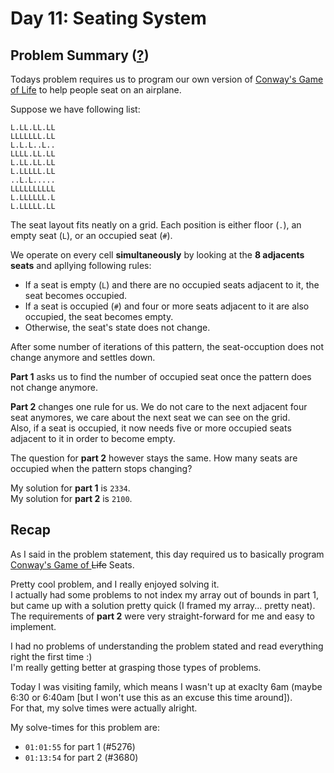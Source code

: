 # Day 11: Seating System
## Problem Summary ([?](https://adventofcode.com/2020/day/11))

Todays problem requires us to program our own version of [Conway's Game of Life](https://en.wikipedia.org/wiki/Conway%27s_Game_of_Life) to help people seat on an airplane.

Suppose we have following list:
```
L.LL.LL.LL
LLLLLLL.LL
L.L.L..L..
LLLL.LL.LL
L.LL.LL.LL
L.LLLLL.LL
..L.L.....
LLLLLLLLLL
L.LLLLLL.L
L.LLLLL.LL
```

The seat layout fits neatly on a grid. 
Each position is either floor (`.`), an empty seat (`L`), or an occupied seat (`#`).

We operate on every cell **simultaneously** by looking at the **8 adjacents seats** and apllying following rules:
- If a seat is empty (`L`) and there are no occupied seats adjacent to it, the seat becomes occupied.
- If a seat is occupied (`#`) and four or more seats adjacent to it are also occupied, the seat becomes empty.
- Otherwise, the seat's state does not change.

After some number of iterations of this pattern, the seat-occuption does not change anymore and settles down. 

**Part 1** asks us to find the number of occupied seat once the pattern does not change anymore.

**Part 2** changes one rule for us. We do not care to the next adjacent four seat anymores, we care about the next seat we can see on the grid.  
Also, if a seat is occupied, it now needs five or more occupied seats adjacent to it in order to become empty.

The question for **part 2** however stays the same. How many seats are occupied when the pattern stops changing?

My solution for **part 1** is `2334`.  
My solution for **part 2** is `2100`.  

## Recap
As I said in the problem statement, this day required us to basically program [Conway's Game of ](https://en.wikipedia.org/wiki/Conway%27s_Game_of_Life) ~~Life~~ Seats.

Pretty cool problem, and I really enjoyed solving it.  
I actually had some problems to not index my array out of bounds in part 1, but came up with a solution pretty quick (I framed my array... pretty neat).  
The requirements of **part 2** were very straight-forward for me and easy to implement.

I had no problems of understanding the problem stated and read everything right the first time :)  
I'm really getting better at grasping those types of problems.

Today I was visiting family, which means I wasn't up at exaclty 6am (maybe 6:30 or 6:40am [but I won't use this as an excuse this time around]).  
For that, my solve times were actually alright.

My solve-times for this problem are:
- `01:01:55` for part 1 (#5276)
- `01:13:54` for part 2 (#3680)

